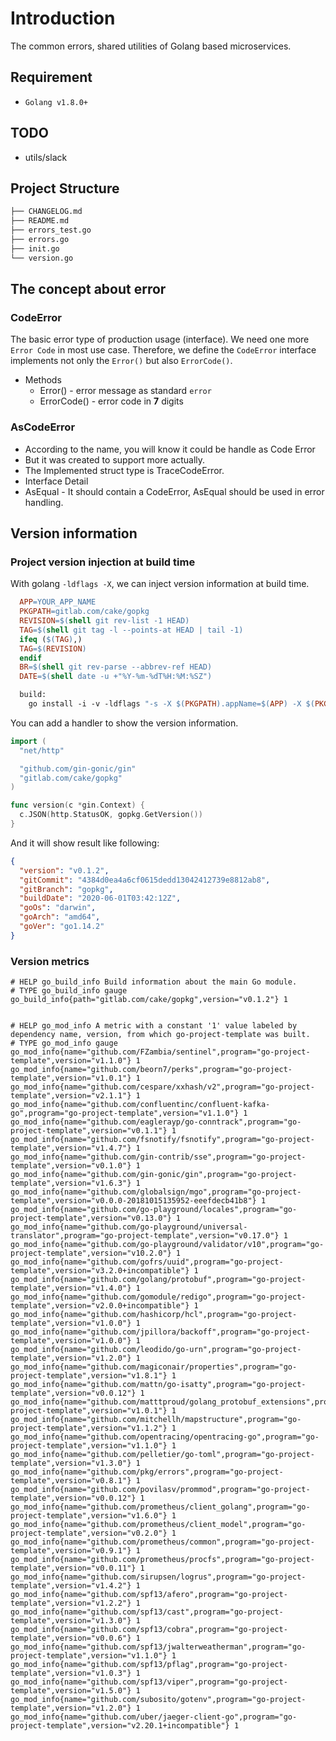 # Introduction

The common errors, shared utilities of Golang based microservices.

## Requirement

* `Golang v1.8.0+`

## TODO

* utils/slack

## Project Structure

```sh
├── CHANGELOG.md
├── README.md
├── errors_test.go
├── errors.go
├── init.go
└── version.go
```

## The concept about error

### CodeError

The basic error type of production usage (interface). We need one more `Error Code` in most use case. Therefore, we define the `CodeError` interface implements not only the `Error()` but also `ErrorCode()`.

* Methods
  * Error() - error message as standard `error`
  * ErrorCode() - error code in **7** digits

### AsCodeError

* According to the name, you will know it could be handle as Code Error
* But it was created to support more actually.
* The Implemented struct type is TraceCodeError.
* Interface Detail
* AsEqual - It should contain a CodeError, AsEqual should be used in error handling.

## Version information

### Project version injection at build time

With golang `-ldflags -X`, we can inject version information at build time.

```Makefile
  APP=YOUR_APP_NAME
  PKGPATH=gitlab.com/cake/gopkg
  REVISION=$(shell git rev-list -1 HEAD)
  TAG=$(shell git tag -l --points-at HEAD | tail -1)
  ifeq ($(TAG),)
  TAG=$(REVISION)
  endif
  BR=$(shell git rev-parse --abbrev-ref HEAD)
  DATE=$(shell date -u +"%Y-%m-%dT%H:%M:%SZ")

  build:
    go install -i -v -ldflags "-s -X $(PKGPATH).appName=$(APP) -X $(PKGPATH).gitCommit=$(REVISION) -X $(PKGPATH).gitBranch=$(BR) -X $(PKGPATH).appVersion=$(TAG) -X $(PKGPATH).buildDate=$(DATE)"
```

You can add a handler to show the version information.

```go
import (
  "net/http"

  "github.com/gin-gonic/gin"
  "gitlab.com/cake/gopkg"
)

func version(c *gin.Context) {
  c.JSON(http.StatusOK, gopkg.GetVersion())
}
```

And it will show result like following:

```json
{
  "version": "v0.1.2",
  "gitCommit": "4384d0ea4a6cf0615dedd13042412739e8812ab8",
  "gitBranch": "gopkg",
  "buildDate": "2020-06-01T03:42:12Z",
  "goOs": "darwin",
  "goArch": "amd64",
  "goVer": "go1.14.2"
}
```


### Version metrics

```prometheus
# HELP go_build_info Build information about the main Go module.
# TYPE go_build_info gauge
go_build_info{path="gitlab.com/cake/gopkg",version="v0.1.2"} 1


# HELP go_mod_info A metric with a constant '1' value labeled by dependency name, version, from which go-project-template was built.
# TYPE go_mod_info gauge
go_mod_info{name="github.com/FZambia/sentinel",program="go-project-template",version="v1.1.0"} 1
go_mod_info{name="github.com/beorn7/perks",program="go-project-template",version="v1.0.1"} 1
go_mod_info{name="github.com/cespare/xxhash/v2",program="go-project-template",version="v2.1.1"} 1
go_mod_info{name="github.com/confluentinc/confluent-kafka-go",program="go-project-template",version="v1.1.0"} 1
go_mod_info{name="github.com/eaglerayp/go-conntrack",program="go-project-template",version="v0.1.1"} 1
go_mod_info{name="github.com/fsnotify/fsnotify",program="go-project-template",version="v1.4.7"} 1
go_mod_info{name="github.com/gin-contrib/sse",program="go-project-template",version="v0.1.0"} 1
go_mod_info{name="github.com/gin-gonic/gin",program="go-project-template",version="v1.6.3"} 1
go_mod_info{name="github.com/globalsign/mgo",program="go-project-template",version="v0.0.0-20181015135952-eeefdecb41b8"} 1
go_mod_info{name="github.com/go-playground/locales",program="go-project-template",version="v0.13.0"} 1
go_mod_info{name="github.com/go-playground/universal-translator",program="go-project-template",version="v0.17.0"} 1
go_mod_info{name="github.com/go-playground/validator/v10",program="go-project-template",version="v10.2.0"} 1
go_mod_info{name="github.com/gofrs/uuid",program="go-project-template",version="v3.2.0+incompatible"} 1
go_mod_info{name="github.com/golang/protobuf",program="go-project-template",version="v1.4.0"} 1
go_mod_info{name="github.com/gomodule/redigo",program="go-project-template",version="v2.0.0+incompatible"} 1
go_mod_info{name="github.com/hashicorp/hcl",program="go-project-template",version="v1.0.0"} 1
go_mod_info{name="github.com/jpillora/backoff",program="go-project-template",version="v1.0.0"} 1
go_mod_info{name="github.com/leodido/go-urn",program="go-project-template",version="v1.2.0"} 1
go_mod_info{name="github.com/magiconair/properties",program="go-project-template",version="v1.8.1"} 1
go_mod_info{name="github.com/mattn/go-isatty",program="go-project-template",version="v0.0.12"} 1
go_mod_info{name="github.com/matttproud/golang_protobuf_extensions",program="go-project-template",version="v1.0.1"} 1
go_mod_info{name="github.com/mitchellh/mapstructure",program="go-project-template",version="v1.1.2"} 1
go_mod_info{name="github.com/opentracing/opentracing-go",program="go-project-template",version="v1.1.0"} 1
go_mod_info{name="github.com/pelletier/go-toml",program="go-project-template",version="v1.3.0"} 1
go_mod_info{name="github.com/pkg/errors",program="go-project-template",version="v0.8.1"} 1
go_mod_info{name="github.com/povilasv/prommod",program="go-project-template",version="v0.0.12"} 1
go_mod_info{name="github.com/prometheus/client_golang",program="go-project-template",version="v1.6.0"} 1
go_mod_info{name="github.com/prometheus/client_model",program="go-project-template",version="v0.2.0"} 1
go_mod_info{name="github.com/prometheus/common",program="go-project-template",version="v0.9.1"} 1
go_mod_info{name="github.com/prometheus/procfs",program="go-project-template",version="v0.0.11"} 1
go_mod_info{name="github.com/sirupsen/logrus",program="go-project-template",version="v1.4.2"} 1
go_mod_info{name="github.com/spf13/afero",program="go-project-template",version="v1.2.2"} 1
go_mod_info{name="github.com/spf13/cast",program="go-project-template",version="v1.3.0"} 1
go_mod_info{name="github.com/spf13/cobra",program="go-project-template",version="v0.0.6"} 1
go_mod_info{name="github.com/spf13/jwalterweatherman",program="go-project-template",version="v1.1.0"} 1
go_mod_info{name="github.com/spf13/pflag",program="go-project-template",version="v1.0.3"} 1
go_mod_info{name="github.com/spf13/viper",program="go-project-template",version="v1.5.0"} 1
go_mod_info{name="github.com/subosito/gotenv",program="go-project-template",version="v1.2.0"} 1
go_mod_info{name="github.com/uber/jaeger-client-go",program="go-project-template",version="v2.20.1+incompatible"} 1
```
